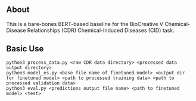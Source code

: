 ## About
This is a bare-bones BERT-based baseline for the BioCreative V Chemical-Disease Relationships (CDR) Chemical-Induced Diseases (CID) task.

## Basic Use
```
python3 process_data.py <raw CDR data directory> <processed data output directory>
python3 model_es.py <base file name of finetuned model> <output dir for finetuned model> <path to processed training data> <path to processed validation data>
python3 eval.py <predictions output file name> <path to finetuned model> <test>
```
